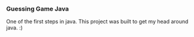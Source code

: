 ### Guessing Game Java 

One of the first steps in java. This project was built to get my head around java. :)
